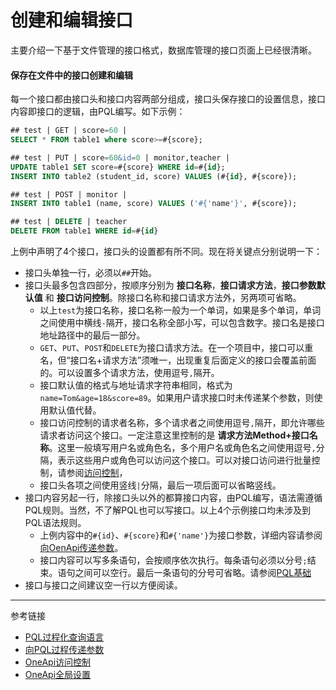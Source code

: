 # 创建和编辑接口

主要介绍一下基于文件管理的接口格式，数据库管理的接口页面上已经很清晰。

#### 保存在文件中的接口创建和编辑

每一个接口都由接口头和接口内容两部分组成，接口头保存接口的设置信息，接口内容即接口的逻辑，由PQL编写。如下示例：
```sql
## test | GET | score=60 |
SELECT * FROM table1 where score>=#{score};

## test | PUT | score=60&id=0 | monitor,teacher |
UPDATE table1 SET score=#{score} WHERE id=#{id};
INSERT INTO table2 (student_id, score) VALUES (#{id}, #{score});

## test | POST | monitor |
INSERT INTO table1 (name, score) VALUES ('#{'name'}', #{score});

## test | DELETE | teacher
DELETE FROM table1 WHERE id=#{id}
``` 
上例中声明了4个接口，接口头的设置都有所不同。现在将关键点分别说明一下：
* 接口头单独一行，必须以`##`开始。
* 接口头最多包含四部分，按顺序分别为 **接口名称**，**接口请求方法**，**接口参数默认值** 和 **接口访问控制**。除接口名称和接口请求方法外，另两项可省略。
  + 以上`test`为接口名称，接口名称一般为一个单词，如果是多个单词，单词之间使用中横线`-`隔开，接口名称全部小写，可以包含数字。接口名是接口地址路径中的最后一部分。
  + `GET`、`PUT`、`POST`和`DELETE`为接口请求方法。在一个项目中，接口可以重名，但“接口名+请求方法”须唯一，出现重复后面定义的接口会覆盖前面的。可以设置多个请求方法，使用逗号`,`隔开。
  + 接口默认值的格式与地址请求字符串相同，格式为`name=Tom&age=18&score=89`。如果用户请求接口时未传递某个参数，则使用默认值代替。
  + 接口访问控制的请求者名称，多个请求者之间使用逗号`,`隔开，即允许哪些请求者访问这个接口。一定注意这里控制的是 **请求方法Method+接口名称**。这里一般填写用户名或角色名，多个用户名或角色名之间使用逗号`,`分隔，表示这些用户或角色可以访问这个接口。可以对接口访问进行批量控制，请参阅[访问控制](/doc/oneapi/permit)，
  + 接口头各项之间使用竖线`|`分隔，最后一项后面可以省略竖线。
* 接口内容另起一行，除接口头以外的都算接口内容，由PQL编写，语法需遵循PQL规则。当然，不了解PQL也可以写接口。以上4个示例接口均未涉及到PQL语法规则。
  + 上例内容中的`#{id}`、`#{score}`和`#{'name'}`为接口参数，详细内容请参阅[向OenApi传递参数](/doc/oneapi/params)。
  + 接口内容可以写多条语句，会按顺序依次执行。每条语句必须以分号`;`结束。语句之间可以空行。最后一条语句的分号可省略。请参阅[PQL基础](/doc/pql/basic)
* 接口与接口之间建议空一行以方便阅读。


---
参考链接
* [PQL过程化查询语言](/doc/pql/overview)
* [向PQL过程传递参数](/doc/pql/params)
* [OneApi访问控制](/doc/oneapi/token)
* [OneApi全局设置](/doc/oneapi/setup)